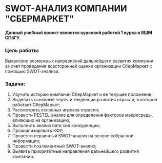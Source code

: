 # SWOT-АНАЛИЗ КОМПАНИИ "СБЕРМАРКЕТ"
#### Данный учебный проект является курсовой работой 1 курса в ВШМ СПбГУ.

### Цель работы:
Выявление возможных направлений дальнейшего развития компании за счет проведения всесторонней оценки организации СберМаркет с помощью SWOT-анализа. 


### Задачи:
1)	Изучить историю компании СберМаркет и ее текущее положение;
2)	Выделить основные черты и тенденции развития отрасли, в которой работает СберМаркет;
3)	Рассмотреть основных игроков отрасли;
4)	Провести PESTEL-анализ для определения факторов макросреды, влияющих на организацию;
5)	Выполнить анализ пяти сил конкуренции;
6)	Проанализировать КФУ;
7)	Провести первичный SWOT-анализ на основе собранной информации;
8)	Провести поэлементный SWOT-анализ;
9)	Выявить приоритетные направления дальнейшего развития компании.
